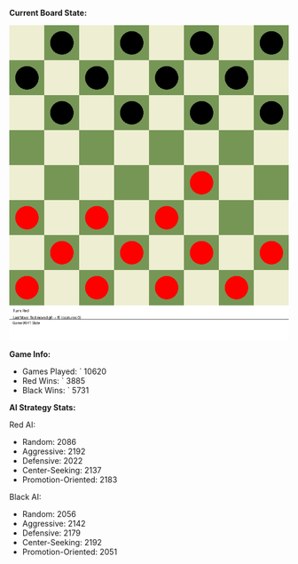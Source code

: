 
**Current Board State:**  
<!-- START_GIF -->
![Checkers Game](./checkers_game.gif)
<!-- END_GIF -->

**Game Info:**  
- Games Played: `<!-- GAMES_PLAYED --> 10620
- Red Wins: `<!-- RED_WINS --> 3885
- Black Wins: `<!-- BLACK_WINS --> 5731

<!-- AI_STATS -->
**AI Strategy Stats:**

Red AI:
- Random: 2086
- Aggressive: 2192
- Defensive: 2022
- Center-Seeking: 2137
- Promotion-Oriented: 2183

Black AI:
- Random: 2056
- Aggressive: 2142
- Defensive: 2179
- Center-Seeking: 2192
- Promotion-Oriented: 2051
